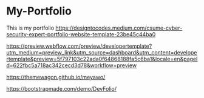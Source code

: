 # My-Portfolio
This is my portfolio
https://designtocodes.medium.com/csume-cyber-security-expert-portfolio-website-template-23be45c44ba0

https://preview.webflow.com/preview/developertemplate?utm_medium=preview_link&utm_source=dashboard&utm_content=developertemplate&preview=5f797103c22ada0f64868188fa5c6ba1&locale=en&pageId=622fbc5a718ac342cecd3d78&workflow=preview

https://themewagon.github.io/meyawo/

https://bootstrapmade.com/demo/DevFolio/
